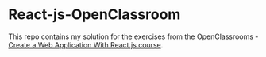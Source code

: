 # React-js-OpenClassroom
This repo contains my solution for the exercises from the OpenClassrooms - <a href="https://openclassrooms.com/en/courses/7132446-create-a-web-application-with-react-js">Create a Web Application With React.js course<a/>.
